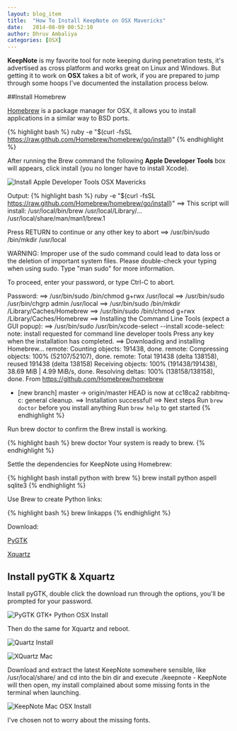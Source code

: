 ```yaml
---
layout: blog_item
title:  "How To Install KeepNote on OSX Mavericks"
date:   2014-08-09 00:52:10
author: Dhruv Ambaliya
categories: [OSX]
---
```


**KeepNote** is my favorite tool for note keeping during penetration tests, it's advertised as cross platform and works great on Linux and Windows. But getting it to work on **OSX** takes a bit of work, if you are prepared to jump through some hoops I've documented the installation process below. 

##Install Homebrew

[Homebrew](http://brew.sh) is a package manager for OSX, it allows you to install applications in a similar way to BSD ports. 

{% highlight bash %}
ruby -e "$(curl -fsSL https://raw.github.com/Homebrew/homebrew/go/install)"
{% endhighlight %}

After running the Brew command the following **Apple Developer Tools** box will appears, click install (you no longer have to install Xcode).  

![Install Apple Developer Tools OSX Mavericks](https://i.imgur.com/a2hVkK5.png "Install Apple Developer Tools OSX Mavericks")

Output:
{% highlight bash %}
ruby -e "$(curl -fsSL https://raw.github.com/Homebrew/homebrew/go/install)"
==> This script will install:
/usr/local/bin/brew
/usr/local/Library/...
/usr/local/share/man/man1/brew.1

Press RETURN to continue or any other key to abort
==> /usr/bin/sudo /bin/mkdir /usr/local

WARNING: Improper use of the sudo command could lead to data loss
or the deletion of important system files. Please double-check your
typing when using sudo. Type "man sudo" for more information.

To proceed, enter your password, or type Ctrl-C to abort.

Password:
==> /usr/bin/sudo /bin/chmod g+rwx /usr/local
==> /usr/bin/sudo /usr/bin/chgrp admin /usr/local
==> /usr/bin/sudo /bin/mkdir /Library/Caches/Homebrew
==> /usr/bin/sudo /bin/chmod g+rwx /Library/Caches/Homebrew
==> Installing the Command Line Tools (expect a GUI popup):
==> /usr/bin/sudo /usr/bin/xcode-select --install
xcode-select: note: install requested for command line developer tools
Press any key when the installation has completed.
==> Downloading and installing Homebrew...
remote: Counting objects: 191438, done.
remote: Compressing objects: 100% (52107/52107), done.
remote: Total 191438 (delta 138158), reused 191438 (delta 138158)
Receiving objects: 100% (191438/191438), 38.69 MiB | 4.99 MiB/s, done.
Resolving deltas: 100% (138158/138158), done.
From https://github.com/Homebrew/homebrew
 * [new branch]      master     -> origin/master
HEAD is now at cc18ca2 rabbitmq-c: general cleanup.
==> Installation successful!
==> Next steps
Run `brew doctor` before you install anything
Run `brew help` to get started
{% endhighlight %}

Run brew doctor to confirm the Brew install is working.

{% highlight bash %}
brew doctor
Your system is ready to brew.
{% endhighlight %}

Settle the dependencies for KeepNote using Homebrew:

{% highlight bash install python with brew %}
brew install python aspell sqlite3
{% endhighlight %}

Use Brew to create Python links:

{% highlight bash %}
brew linkapps
{% endhighlight %}

Download:

[PyGTK](http://sourceforge.net/projects/macpkg/files/PyGTK/2.24.0/PyGTK.pkg/download)

[Xquartz](http://xquartz.macosforge.org/landing/)

## Install pyGTK & Xquartz

Install pyGTK, double click the download run through the options, you'll be prompted for your password. 


![PyGTK GTK+ Python OSX Install](https://i.imgur.com/g0cQ4Sh.png "PyGTK GTK+ Python OSX Install")


Then do the same for Xquartz and reboot.

![Quartz Install](https://i.imgur.com/77iRaHQ.png "XQuartz Install")

![XQuartz Mac](https://i.imgur.com/Pnxz9Q0.png "XQuartx Mac")


Download and extract the latest KeepNote somewhere sensible, like /usr/local/share/ and cd into the bin dir and execute ./keepnote - KeepNote will then open, my install complained about some missing fonts in the terminal when launching.


![KeepNote Mac OSX Install](https://i.imgur.com/ADcoDNl.png "KeepNote Mac OSX Install")


I've chosen not to worry about the missing fonts. 
